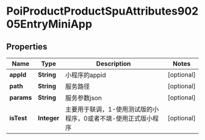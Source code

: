 # PoiProductProductSpuAttributes90205EntryMiniApp

## Properties
Name | Type | Description | Notes
------------ | ------------- | ------------- | -------------
**appId** | **String** | 小程序的appid |  [optional]
**path** | **String** | 服务路径 |  [optional]
**params** | **String** | 服务参数json |  [optional]
**isTest** | **Integer** | 主要用于联调，1-使用测试版的小程序，0或者不填-使用正式版小程序 |  [optional]

